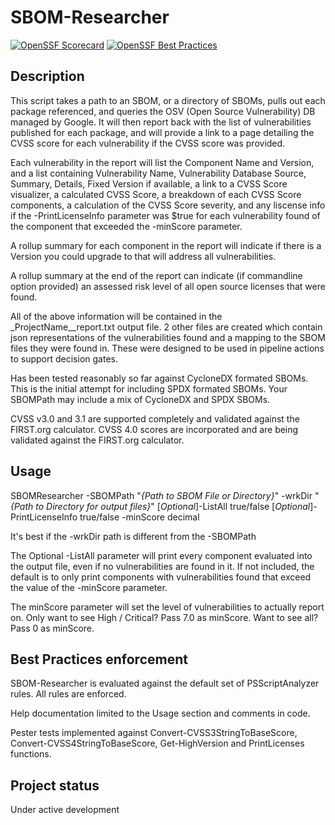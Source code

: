 # SBOM-Researcher

[![OpenSSF Scorecard](https://api.scorecard.dev/projects/github.com/bigdawgsfootball/SBOM-Researcher/badge)](https://scorecard.dev/viewer/?uri=github.com/bigdawgsfootball/SBOM-Researcher)
[![OpenSSF Best Practices](https://www.bestpractices.dev/projects/9346/badge)](https://www.bestpractices.dev/projects/9346)

## Description
This script takes a path to an SBOM, or a directory of SBOMs, pulls out each
package referenced, and queries the OSV (Open Source Vulnerability) DB
managed by Google. It will then report back with the list of vulnerabilities
published for each package, and will provide a link to a page detailing the
CVSS score for each vulnerability if the CVSS score was provided.

Each vulnerability in the report will list the Component Name and Version, and a list containing Vulnerability Name, Vulnerability Database Source, Summary, Details, Fixed Version if available, a link to a CVSS Score visualizer, a calculated CVSS Score, a breakdown of each CVSS Score components, a calculation of the CVSS Score severity, and any liscense info if the -PrintLicenseInfo parameter was $true for each vulnerability found of the component that exceeded the -minScore parameter.

A rollup summary for each component in the report will indicate if there is a Version you could upgrade to that will address all vulnerabilities.

A rollup summary at the end of the report can indicate (if commandline option provided) an assessed risk level of all open source licenses that were found.

All of the above information will be contained in the _ProjectName__report.txt output file. 2 other files are created which contain json representations of the vulnerabilities found and a mapping to the SBOM files they were found in. These were designed to be used in pipeline actions to support decision gates.

Has been tested reasonably so far against CycloneDX formated SBOMs.
This is the initial attempt for including SPDX formated SBOMs.
Your SBOMPath may include a mix of CycloneDX and SPDX SBOMs.

CVSS v3.0 and 3.1 are supported completely and validated against the FIRST.org calculator. CVSS 4.0 scores are incorporated and are being validated against the FIRST.org calculator.

## Usage
SBOMResearcher -SBOMPath "_{Path to SBOM File or Directory}_" -wrkDir
"_{Path to Directory for output files}_" [_Optional_]-ListAll true/false [_Optional_]-PrintLicenseInfo true/false -minScore decimal

It's best if the -wrkDir path is different from the -SBOMPath

The Optional -ListAll parameter will print every component evaluated into the
output file, even if no vulnerabilities are found in it. If not included,
the default is to only print components with vulnerabilities found that exceed the value of the -minScore parameter.

The minScore parameter will set the level of vulnerabilities to actually report on. Only want to see High / Critical? Pass 7.0 as minScore. Want to see all? Pass 0 as minScore.

## Best Practices enforcement
SBOM-Researcher is evaluated against the default set of PSScriptAnalyzer
rules. All rules are enforced.

Help documentation limited to the Usage section and comments in code.

Pester tests implemented against Convert-CVSS3StringToBaseScore, Convert-CVSS4StringToBaseScore, Get-HighVersion and PrintLicenses functions.

## Project status
Under active development
